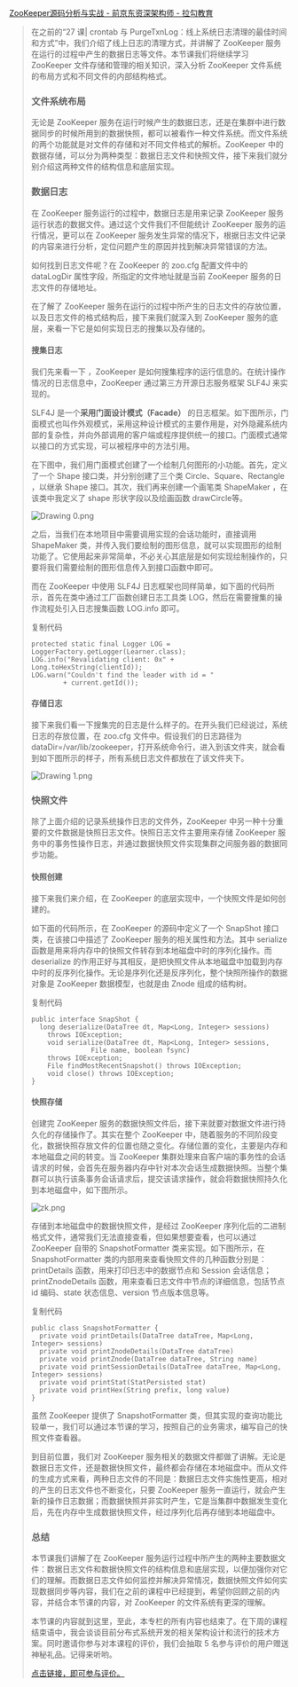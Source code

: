 [ZooKeeper源码分析与实战 - 前京东资深架构师 - 拉勾教育](https://kaiwu.lagou.com/course/courseInfo.htm?courseId=158#/detail/pc?id=3162)



> 在之前的“27 课| crontab 与 PurgeTxnLog：线上系统日志清理的最佳时间和方式”中，我们介绍了线上日志的清理方式，并讲解了 ZooKeeper 服务在运行的过程中产生的数据日志等文件。本节课我们将继续学习 ZooKeeper 文件存储和管理的相关知识，深入分析 ZooKeeper 文件系统的布局方式和不同文件的内部结构格式。
>
> ### 文件系统布局
>
> 无论是 ZooKeeper 服务在运行时候产生的数据日志，还是在集群中进行数据同步的时候所用到的数据快照，都可以被看作一种文件系统。而文件系统的两个功能就是对文件的存储和对不同文件格式的解析。ZooKeeper 中的数据存储，可以分为两种类型：数据日志文件和快照文件，接下来我们就分别介绍这两种文件的结构信息和底层实现。
>
> ### 数据日志
>
> 在 ZooKeeper 服务运行的过程中，数据日志是用来记录 ZooKeeper 服务运行状态的数据文件。通过这个文件我们不但能统计 ZooKeeper 服务的运行情况，更可以在 ZooKeeper 服务发生异常的情况下，根据日志文件记录的内容来进行分析，定位问题产生的原因并找到解决异常错误的方法。
>
> 如何找到日志文件呢？在 ZooKeeper 的 zoo.cfg 配置文件中的 dataLogDir 属性字段，所指定的文件地址就是当前 ZooKeeper 服务的日志文件的存储地址。
>
> 在了解了 ZooKeeper 服务在运行的过程中所产生的日志文件的存放位置，以及日志文件的格式结构后，接下来我们就深入到 ZooKeeper 服务的底层，来看一下它是如何实现日志的搜集以及存储的。
>
> #### 搜集日志
>
> 我们先来看一下 ，ZooKeeper 是如何搜集程序的运行信息的。在统计操作情况的日志信息中，ZooKeeper 通过第三方开源日志服务框架 SLF4J 来实现的。
>
> SLF4J 是一个**采用门面设计模式（Facade）** 的日志框架。如下图所示，门面模式也叫作外观模式，采用这种设计模式的主要作用是，对外隐藏系统内部的复杂性，并向外部调用的客户端或程序提供统一的接口。门面模式通常以接口的方式实现，可以被程序中的方法引用。
>
> 在下图中，我们用门面模式创建了一个绘制几何图形的小功能。首先，定义了一个 Shape 接口类，并分别创建了三个类 Circle、Square、Rectangle ，以继承 Shape 接口。其次，我们再来创建一个画笔类 ShapeMaker ，在该类中我定义了 shape 形状字段以及绘画函数 drawCircle等。
>
> ![Drawing 0.png](https://s0.lgstatic.com/i/image/M00/44/DD/Ciqc1F8_iESARR3eAAB5fX25Qrk279.png)
>
> 之后，当我们在本地项目中需要调用实现的会话功能时，直接调用 ShapeMaker 类，并传入我们要绘制的图形信息，就可以实现图形的绘制功能了。它使用起来非常简单，不必关心其底层是如何实现绘制操作的，只要将我们需要绘制的图形信息传入到接口函数中即可。
>
> 而在 ZooKeeper 中使用 SLF4J 日志框架也同样简单，如下面的代码所示，首先在类中通过工厂函数创建日志工具类 LOG，然后在需要搜集的操作流程处引入日志搜集函数 LOG.info 即可。
>
> 复制代码
>
> ```
> protected static final Logger LOG = LoggerFactory.getLogger(Learner.class);
> LOG.info("Revalidating client: 0x" + Long.toHexString(clientId));
> LOG.warn("Couldn't find the leader with id = "
>         + current.getId());
> ```
>
> #### 存储日志
>
> 接下来我们看一下搜集完的日志是什么样子的。在开头我们已经说过，系统日志的存放位置，在 zoo.cfg 文件中。假设我们的日志路径为dataDir=/var/lib/zookeeper，打开系统命令行，进入到该文件夹，就会看到如下图所示的样子，所有系统日志文件都放在了该文件夹下。
>
> ![Drawing 1.png](https://s0.lgstatic.com/i/image/M00/44/E9/CgqCHl8_iFWAQwfvAAAfvGjcfow495.png)
>
> ### 快照文件
>
> 除了上面介绍的记录系统操作日志的文件外，ZooKeeper 中另一种十分重要的文件数据是快照日志文件。快照日志文件主要用来存储 ZooKeeper 服务中的事务性操作日志，并通过数据快照文件实现集群之间服务器的数据同步功能。
>
> #### 快照创建
>
> 接下来我们来介绍，在 ZooKeeper 的底层实现中，一个快照文件是如何创建的。
>
> 如下面的代码所示，在 ZooKeeper 的源码中定义了一个 SnapShot 接口类，在该接口中描述了 ZooKeeper 服务的相关属性和方法。其中 serialize 函数是用来将内存中的快照文件转存到本地磁盘中时的序列化操作。而 deserialize 的作用正好与其相反，是把快照文件从本地磁盘中加载到内存中时的反序列化操作。无论是序列化还是反序列化，整个快照所操作的数据对象是 ZooKeeper 数据模型，也就是由 Znode 组成的结构树。
>
> 复制代码
>
> ```
> public interface SnapShot {
>   long deserialize(DataTree dt, Map<Long, Integer> sessions) 
>     throws IOException;
>     void serialize(DataTree dt, Map<Long, Integer> sessions,
>                File name, boolean fsync)
>     throws IOException;
>     File findMostRecentSnapshot() throws IOException;
>     void close() throws IOException;
> }
> ```
>
> #### 快照存储
>
> 创建完 ZooKeeper 服务的数据快照文件后，接下来就要对数据文件进行持久化的存储操作了。其实在整个 ZooKeeper 中，随着服务的不同阶段变化，数据快照存放文件的位置也随之变化。存储位置的变化，主要是内存和本地磁盘之间的转变。当 ZooKeeper 集群处理来自客户端的事务性的会话请求的时候，会首先在服务器内存中针对本次会话生成数据快照。当整个集群可以执行该条事务会话请求后，提交该请求操作，就会将数据快照持久化到本地磁盘中，如下图所示。
>
> ![zk.png](https://s0.lgstatic.com/i/image/M00/44/DD/Ciqc1F8_iGKAU3N-AABQvy8biHk445.png)
>
> 存储到本地磁盘中的数据快照文件，是经过 ZooKeeper 序列化后的二进制格式文件，通常我们无法直接查看，但如果想要查看，也可以通过 ZooKeeper 自带的 SnapshotFormatter 类来实现。如下图所示，在 SnapshotFormatter 类的内部用来查看快照文件的几种函数分别是： printDetails 函数，用来打印日志中的数据节点和 Session 会话信息；printZnodeDetails 函数，用来查看日志文件中节点的详细信息，包括节点 id 编码、state 状态信息、version 节点版本信息等。
>
> 复制代码
>
> ```
> public class SnapshotFormatter {
>   private void printDetails(DataTree dataTree, Map<Long, Integer> sessions) 
>   private void printZnodeDetails(DataTree dataTree) 
>   private void printZnode(DataTree dataTree, String name)
>   private void printSessionDetails(DataTree dataTree, Map<Long, Integer> sessions) 
>   private void printStat(StatPersisted stat)
>   private void printHex(String prefix, long value) 
> }
> ```
>
> 虽然 ZooKeeper 提供了 SnapshotFormatter 类，但其实现的查询功能比较单一，我们可以通过本节课的学习，按照自己的业务需求，编写自己的快照文件查看器。
>
> 到目前位置，我们对 ZooKeeper 服务相关的数据文件都做了讲解。无论是数据日志文件，还是数据快照文件，最终都会存储在本地磁盘中。而从文件的生成方式来看，两种日志文件的不同是：数据日志文件实施性更高，相对的产生的日志文件也不断变化，只要 ZooKeeper 服务一直运行，就会产生新的操作日志数据；而数据快照并非实时产生，它是当集群中数据发生变化后，先在内存中生成数据快照文件，经过序列化后再存储到本地磁盘中。
>
> ### 总结
>
> 本节课我们讲解了在 ZooKeeper 服务运行过程中所产生的两种主要数据文件：数据日志文件和数据快照文件的结构信息和底层实现，以便加强你对它们的理解。而数据日志文件如何监控并解决异常情况，数据快照文件如何实现数据同步等内容，我们在之前的课程中已经提到，希望你回顾之前的内容，并结合本节课的内容，对 ZooKeeper 的文件系统有更深的理解。
>
> 本节课的内容就到这里，至此，本专栏的所有内容也结束了。在下周的课程结束语中，我会谈谈目前分布式系统开发的相关架构设计和流行的技术方案。同时邀请你参与对本课程的评价，我们会抽取 5 名参与评价的用户赠送神秘礼品。记得来听哟。
>
> [点击链接，即可参与评价。](https://wj.qq.com/s2/6894880/d9d3/)